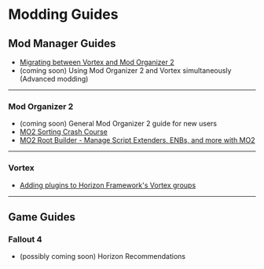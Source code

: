 # Modding Guides

## Mod Manager Guides

  - [Migrating between Vortex and Mod Organizer 2](./migrating-mod-managers.md)
  - (coming soon) Using Mod Organizer 2 and Vortex simultaneously (Advanced modding)

---

### Mod Organizer 2

  - (coming soon) General Mod Organizer 2 guide for new users
  - [MO2 Sorting Crash Course](./mo2-sorting-crashcourse.md)
  - [MO2 Root Builder - Manage Script Extenders, ENBs, and more with MO2](./mo2-rootbuilder.md)

---

### Vortex

  - [Adding plugins to Horizon Framework's Vortex groups](./horizon-framework-custom-groups.md)

---

## Game Guides

### Fallout 4

 - (possibly coming soon) Horizon Recommendations